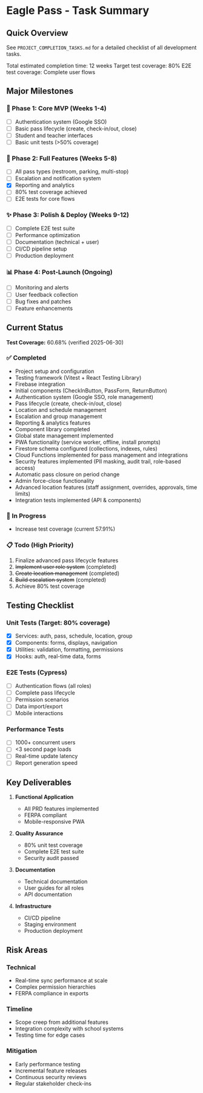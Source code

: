 # Eagle Pass - Task Summary

## Quick Overview

See `PROJECT_COMPLETION_TASKS.md` for a detailed checklist of all development tasks.

Total estimated completion time: 12 weeks
Target test coverage: 80%
E2E test coverage: Complete user flows

## Major Milestones

### 🚀 Phase 1: Core MVP (Weeks 1-4)

- [ ] Authentication system (Google SSO)
- [ ] Basic pass lifecycle (create, check-in/out, close)
- [ ] Student and teacher interfaces
- [ ] Basic unit tests (>50% coverage)

### 🔧 Phase 2: Full Features (Weeks 5-8)

- [ ] All pass types (restroom, parking, multi-stop)
- [ ] Escalation and notification system
- [x] Reporting and analytics
- [ ] 80% test coverage achieved
- [ ] E2E tests for core flows

### ✨ Phase 3: Polish & Deploy (Weeks 9-12)

- [ ] Complete E2E test suite
- [ ] Performance optimization
- [ ] Documentation (technical + user)
- [ ] CI/CD pipeline setup
- [ ] Production deployment

### 📊 Phase 4: Post-Launch (Ongoing)

- [ ] Monitoring and alerts
- [ ] User feedback collection
- [ ] Bug fixes and patches
- [ ] Feature enhancements

## Current Status

**Test Coverage:** 60.68% (verified 2025-06-30)

### ✅ Completed

- Project setup and configuration
- Testing framework (Vitest + React Testing Library)
- Firebase integration
- Initial components (CheckInButton, PassForm, ReturnButton)
- Authentication system (Google SSO, role management)
- Pass lifecycle (create, check-in/out, close)
- Location and schedule management
- Escalation and group management
- Reporting & analytics features
- Component library completed
- Global state management implemented
- PWA functionality (service worker, offline, install prompts)
- Firestore schema configured (collections, indexes, rules)
- Cloud Functions implemented for pass management and integrations
- Security features implemented (PII masking, audit trail, role-based access)
- Automatic pass closure on period change
- Admin force-close functionality
- Advanced location features (staff assignment, overrides, approvals, time limits)
- Integration tests implemented (API & components)

### 🔄 In Progress
- Increase test coverage (current 57.91%)


### 📋 Todo (High Priority)

1. Finalize advanced pass lifecycle features
2. ~~Implement user role system~~ (completed)
3. ~~Create location management~~ (completed)
4. ~~Build escalation system~~ (completed)
5. Achieve 80% test coverage

## Testing Checklist

### Unit Tests (Target: 80% coverage)

- [x] Services: auth, pass, schedule, location, group
- [x] Components: forms, displays, navigation
- [x] Utilities: validation, formatting, permissions
- [x] Hooks: auth, real-time data, forms

### E2E Tests (Cypress)

- [ ] Authentication flows (all roles)
- [ ] Complete pass lifecycle
- [ ] Permission scenarios
- [ ] Data import/export
- [ ] Mobile interactions

### Performance Tests

- [ ] 1000+ concurrent users
- [ ] <3 second page loads
- [ ] Real-time update latency
- [ ] Report generation speed

## Key Deliverables

1. **Functional Application**
   - All PRD features implemented
   - FERPA compliant
   - Mobile-responsive PWA

2. **Quality Assurance**
   - 80% unit test coverage
   - Complete E2E test suite
   - Security audit passed

3. **Documentation**
   - Technical documentation
   - User guides for all roles
   - API documentation

4. **Infrastructure**
   - CI/CD pipeline
   - Staging environment
   - Production deployment

## Risk Areas

### Technical

- Real-time sync performance at scale
- Complex permission hierarchies
- FERPA compliance in exports

### Timeline

- Scope creep from additional features
- Integration complexity with school systems
- Testing time for edge cases

### Mitigation

- Early performance testing
- Incremental feature releases
- Continuous security reviews
- Regular stakeholder check-ins
